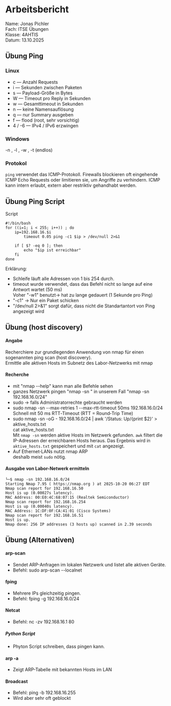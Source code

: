 # Arbeitsbericht   
Name: Jonas Pichler   
Fach: ITSE Übungen   
Klasse: 4AHTIS   
Datum: 13.10.2025   

## Übung Ping
### Linux
- c <count> — Anzahl Requests 
- i <interval> — Sekunden zwischen Paketen 
- s <size> — Payload-Größe in Bytes
- W <timeout> — Timeout pro Reply in Sekunden
- w <deadline> — Gesamttimeout in Sekunden
- n — keine Namensauflösung
- q — nur Summary ausgeben
- f — flood (root, sehr vorsichtig)
- 4 / -6 — IPv4 / IPv6 erzwingen


### Windows 
-n <count>, -l <size>, -w <timeout-ms>, -t (endlos)
### Protokol
`ping` verwendet das ICMP-Protokoll. Firewalls blockieren oft eingehende ICMP Echo Requests oder limitieren sie, um Angriffe zu verhindern. ICMP kann intern erlaubt, extern aber restriktiv gehandhabt werden.

## Übung Ping Script
Script
```
#!/bin/bash
for ((i=1; i < 255; i++)) ; do
    ip=192.168.16.$i
        timeout 0.05 ping -c1 $ip > /dev/null 2>&1

    if [ $? -eq 0 ]; then
        echo "$ip ist erreichbar"
    fi
done
```

Erklärung:
- Schleife läuft alle Adressen von 1 bis 254 durch.
- timeout wurde verwendet, dass das Befehl nicht so lange auf eine Antwort wartet (50 ms)   
  Voher "-w1" benutzt-> hat zu lange gedauert (1 Sekunde pro Ping)
- "-c1" -> Nur ein Paket schicken
- "/dev/null 2>&1" sorgt dafür, dass nicht die Standartantort von Ping angezeigt wird

## Übung (host discovery)
#### Angabe
Recherchiere zur grundlegenden Anwendung von nmap für einen sogenannten ping scan (host discovery).   
Ermittle alle aktiven Hosts im Subnetz des Labor-Netzwerks mit nmap
#### Recherche
- mit "nmap --help" kann man alle Befehle sehen   
- ganzes Netzwerk pingen "nmap -sn <netz>" in unserem Fall "nmap -sn 192.168.16.0/24"   
- sudo -> falls Administratorrechte gebraucht werden
- sudo nmap -sn --max-retries 1 --max-rtt-timeout 50ms 192.168.16.0/24   
  Schnell mit 50 ms RTT‑Timeout (RTT = Round‑Trip Time)   
- sudo nmap -sn -oG - 192.168.16.0/24 | awk '/Status: Up/{print $2}' > aktive_hosts.txt   
cat aktive_hosts.txt      
Mit `nmap -sn` werden aktive Hosts im Netzwerk gefunden. `awk` filtert die IP-Adressen der erreichbaren Hosts heraus. Das Ergebnis wird in `aktive_hosts.txt` gespeichert und mit `cat` angezeigt.   
- Auf Ethernet‑LANs nutzt nmap ARP   
  deshalb meist `sudo` nötig.
#### Ausgabe von Labor-Netwerk ermitteln
```
└─$ nmap -sn 192.168.16.0/24
Starting Nmap 7.95 ( https://nmap.org ) at 2025-10-20 06:27 EDT
Nmap scan report for 192.168.16.50
Host is up (0.00027s latency).
MAC Address: 00:E0:4C:68:07:15 (Realtek Semiconductor)
Nmap scan report for 192.168.16.254
Host is up (0.00040s latency).
MAC Address: 1C:DF:0F:CA:41:01 (Cisco Systems)
Nmap scan report for 192.168.16.51
Host is up.
Nmap done: 256 IP addresses (3 hosts up) scanned in 2.39 seconds
```

## Übung (Alternativen)
#### arp-scan
- Sendet ARP-Anfragen im lokalen Netzwerk und listet alle aktiven Geräte.
- Befehl: sudo arp-scan --localnet
#### fping
- Mehrere IPs gleichzeitig pingen.
- Befehl: fping -g 192.168.16.0/24
#### Netcat
- Befehl: nc -zv 192.168.16.1 80
##### Python Script
- Phyton Script schreiben, dass pingen kann. 
#### arp -a
- Zeigt ARP-Tabelle mit bekannten Hosts im LAN 
#### Broadcast
- Befehl: ping -b 192.168.16.255 
- Wird aber sehr oft geblockt








